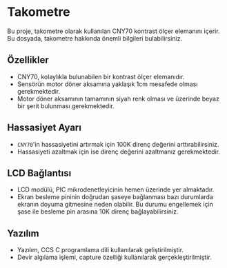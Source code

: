 # Takometre

Bu proje, takometre olarak kullanılan CNY70 kontrast ölçer elemanını içerir. Bu dosyada, takometre hakkında önemli bilgileri bulabilirsiniz.

## Özellikler

- CNY70, kolaylıkla bulunabilen bir kontrast ölçer elemanıdır.
- Sensörün motor döner aksamına yaklaşık 1cm mesafede olması gerekmektedir.
- Motor döner aksamının tamamının siyah renk olması ve üzerinde beyaz bir şerit bulunması gerekmektedir.

## Hassasiyet Ayarı

- `CNY70`'in hassasiyetini artırmak için 100K direnç değerini arttırabilirsiniz.
- Hassasiyeti azaltmak için ise direnç değerini azaltmanız gerekmektedir.

## LCD Bağlantısı

- LCD modülü, PIC mikrodenetleyicinin hemen üzerinde yer almaktadır.
- Ekran besleme pininin doğrudan şaseye bağlanması bazı durumlarda ekranın doyuma gitmesine neden olabilir. Bu durumu engellemek için şase ile besleme pin arasına 10K direnç bağlayabilirsiniz.

## Yazılım

- Yazılım, CCS C programlama dili kullanılarak geliştirilmiştir.
- Devir algılama işlemi, capture özelliği kullanılarak gerçekleştirilmiştir.


